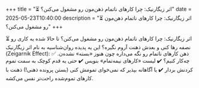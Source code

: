 +++
title = "⏳ اثر زیگارنیک: چرا کارهای ناتمام ذهن‌مون رو مشغول می‌کنن؟"
date = 2025-05-23T10:40:00
description = "⏳ اثر زیگارنیک: چرا کارهای ناتمام ذهن‌مون رو مشغول می‌کنن؟"
+++

⏳ اثر زیگارنیک: چرا کارهای ناتمام ذهن‌مون رو مشغول می‌کنن؟ تا حالا شده یه کاری رو نصفه رها کنی و بعدش ذهنت آروم نگیره؟ این یه پدیده روان‌شناسیه به نام اثر زیگارنیک (Zeigarnik Effect): ذهن کارهای ناتمام رو نگه می‌داره چون هنوز «بسته» نشده‌ن. ✅ چه‌کار کنیم؟ ✔️ لیست «کارهای نیمه‌تمام» بنویس ✔️ حتی یه قدم کوچک به سمت تموم کردنش بردار ✔️ یا آگاهانه بپذیر که نمی‌خوای تمومش کنی (بستن پرونده ذهنی!) ذهنت با کارهای تموم‌شده راحت‌تر نفس می‌کشه.
